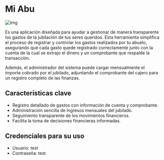 # Mi Abu 

![img](./static/baston.ico)

Es una aplicación diseñada para ayudar a gestionar de manera transparente los gastos de la jubilación de tus seres queridos. Esta herramienta simplifica el proceso de registrar y controlar los gastos realizados por tu abuelo, asegurando que cada gasto quede registrado correctamente junto con la cuenta de la cual se extrajo el dinero y un comprobante que respalde la transacción.

Además, el administrador del sistema puede cargar mensualmente el importe cobrado por el jubilado, adjuntando el comprobante del cajero para un registro completo de las finanzas.

## Características clave

- Registro detallado de gastos con información de cuenta y comprobante.
- Administración sencilla de ingresos mensuales del jubilado.
- Seguimiento transparente de los movimientos financieros.
- Facilita la toma de decisiones financieras informadas.

## Credenciales para su uso

* Usuario: test
* Contraseña: test
